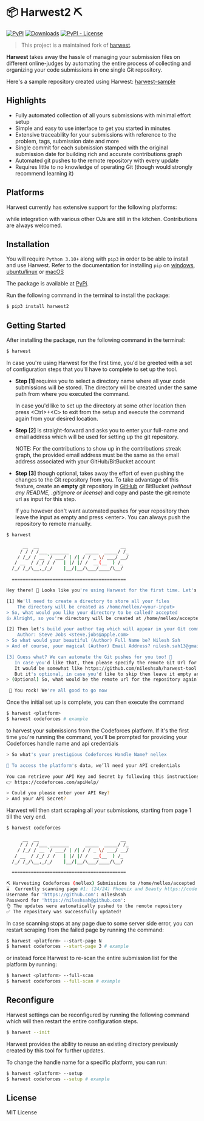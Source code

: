 # 📦 Harwest2 ⛏

[![PyPI](https://img.shields.io/pypi/v/harwest2.svg)](https://pypi.python.org/pypi/harwest2)
[![Downloads](https://pepy.tech/badge/harwest2)](https://pepy.tech/project/harwest2)
[![PyPI - License](https://img.shields.io/pypi/l/harwest2)](https://github.com/sebascert/harwest/blob/main/LICENSE)

> This project is a maintained fork of
> [harwest](https://github.com/nileshsah/harwest-tool).

**Harwest** takes away the hassle of managing your submission files on different
online-judges by automating the entire process of collecting and organizing your
code submissions in one single Git repository.

Here's a sample repository created using Harwest:
[harwest-sample](https://github.com/sebascert/cp-submissions)

## Highlights

- Fully automated collection of all yours submissions with minimal effort setup
- Simple and easy to use interface to get you started in minutes
- Extensive traceability for your submissions with reference to the problem,
  tags, submission date and more
- Single commit for each submission stamped with the original submission date
  for building rich and accurate contributions graph
- Automated git pushes to the remote repository with every update
- Requires little to no knowledge of operating Git (though would strongly
  recommend learning it)

## Platforms

Harwest currently has extensive support for the following platforms:

<!--- [Codeforces](https://codeforces.com/)-->
<!--- [AtCoder](https://atcoder.jp/) _contributed by-->
<!--  [@s-i-d-d-i-s](https://github.com/s-i-d-d-i-s)_-->

while integration with various other OJs are still in the kitchen. Contributions
are always welcomed.

## Installation

You will require `Python 3.10+` along with `pip3` in order to be able to install
and use Harwest. Refer to the documentation for installing `pip` on
[windows](https://phoenixnap.com/kb/install-pip-windows),
[ubuntu/linux](https://phoenixnap.com/kb/how-to-install-python-3-ubuntu) or
[macOS](https://docs.python-guide.org/starting/install3/osx/)

The package is available at [PyPi](https://pypi.python.org/pypi/harwest2).

Run the following command in the terminal to install the package:

```bash
$ pip3 install harwest2
```

## Getting Started

After installing the package, run the following command in the terminal:

```bash
$ harwest
```

In case you're using Harwest for the first time, you'd be greeted with a set of
configuration steps that you'll have to complete to set up the tool.

- **Step [1]** requires you to select a directory name where all your code
  submissions will be stored. The directory will be created under the same path
  from where you executed the command.

  In case you'd like to set up the directory at some other location then press
  \<Ctrl\>+\<C\> to exit from the setup and execute the command again from your
  desired location.

- **Step [2]** is straight-forward and asks you to enter your full-name and
  email address which will be used for setting up the git repository.

  NOTE: For the contributions to show up in the contributions streak graph, the
  provided email address must be the same as the email address associated with
  your GitHub/BitBucket account

- **Step [3]** though optional, takes away the effort of even pushing the
  changes to the Git repository from you. To take advantage of this feature,
  create an **empty** git repository in [GitHub](https://github.com/new) or
  BitBucket _(without any README, .gitignore or license)_ and copy and paste the
  git remote url as input for this step.

  If you however don't want automated pushes for your repository then leave the
  input as empty and press \<enter\>. You can always push the repository to
  remote manually.

```bash
$ harwest

      __  __                              __
     / / / /___ _______      _____  _____/ /_
    / /_/ / __ `/ ___/ | /| / / _ \/ ___/ __/
   / __  / /_/ / /   | |/ |/ /  __(__  ) /_
  /_/ /_/\__,_/_/    |__/|__/\___/____/\__/

  ==========================================

Hey there! 👋 Looks like you're using Harwest for the first time. Let's get you started 🚀

[1] We'll need to create a directory to store all your files
    The directory will be created as /home/nellex/<your-input>
> So, what would you like your directory to be called? accepted
👍 Alright, so you're directory will be created at /home/nellex/accepted

[2] Then let's build your author tag which will appear in your Git commits as:
    Author: Steve Jobs <steve.jobs@apple.com>
> So what would your beautiful (Author) Full Name be? Nilesh Sah
> And of course, your magical (Author) Email Address? nilesh.sah13@gmail.com

[3] Guess what? We can automate the Git pushes for you too! 🎉
   In case you'd like that, then please specify the remote Git Url for an "empty" repository
   It would be somewhat like https://github.com/nileshsah/harwest-tool.git
   But it's optional, in case you'd like to skip then leave it empty and just hit <enter>
> (Optional) So, what would be the remote url for the repository again? https://github.com/nileshsah/accepted.git

 🥳 You rock! We're all good to go now
```

Once the initial set up is complete, you can then execute the command

```bash
$ harwest <platform>
$ harwest codeforces # example
```

to harvest your submissions from the Codeforces platform. If it's the first time
you're running the command, you'll be prompted for providing your Codeforces
handle name and api credentials

```bash
> So what's your prestigious Codeforces Handle Name? nellex

🔐 To access the platform's data, we’ll need your API credentials

You can retrieve your API Key and Secret by following this instructions:
👉 https://codeforces.com/apiHelp/

> Could you please enter your API Key?
> And your API Secret?
```

Harwest will then start scraping all your submissions, starting from page 1 till
the very end.

```bash
$ harwest codeforces

      __  __                              __
     / / / /___ _______      _____  _____/ /_
    / /_/ / __ `/ ___/ | /| / / _ \/ ___/ __/
   / __  / /_/ / /   | |/ |/ /  __(__  ) /_
  /_/ /_/\__,_/_/    |__/|__/\___/____/\__/

  ==========================================

⛏ ️Harvesting Codeforces (nellex) Submissions to /home/nellex/accepted
⌛  Currently scanning page #1: (24/24) Phoenix and Beauty https://codeforces.com/contest/1348/problem/B
Username for 'https://github.com': nileshsah
Password for 'https://nileshsah@github.com':
👌 The updates were automatically pushed to the remote repository
✅ The repository was successfully updated!
```

In case scanning stops at any page due to some server side error, you can
restart scraping from the failed page by running the command:

```bash
$ harwest <platform> --start-page N
$ harwest codeforces --start-page 3 # example
```

or instead force Harwest to re-scan the entire submission list for the platform
by running:

```bash
$ harwest <platform> --full-scan
$ harwest codeforces --full-scan # example
```

## Reconfigure

Harwest settings can be reconfigured by running the following command which will
then restart the entire configuration steps.

```bash
$ harwest --init
```

Harwest provides the ability to reuse an existing directory previously created
by this tool for further updates.

To change the handle name for a specific platform, you can run:

```bash
$ harwest <platform> --setup
$ harwest codeforces --setup # example
```

## License

MIT License
